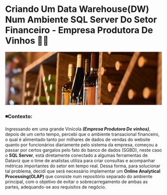 # Criando Um Data Warehouse(DW) Num Ambiente SQL Server Do Setor Financeiro - Empresa Produtora De Vinhos 💱🍇
![Alt ou título da imagem](https://github.com/Philippeizidorio/CriandoDW_SQLEMPVinicola/blob/main/wineryfinan.png)

### ◾Contexto:
Ingressando em uma grande Vinícola ___(Empresa Produtora De vinhos)___, depois de um certo tempo, percebi que o ambiente transacional financeiro, o qual é alimentado tanto por milhares de dados de vendas do website quanto por funcionários diariamente pelo sistema da empresa, começou a passar por certos gargalos pelo fato do banco de dados (SGBD), neste caso o __SQL Server__, está diretamente conectado a algumas ferramentas de Dataviz que o time de analistas utiliza para criar consultas e acompanhar métricas importantes do setor em tempo real. Dessa forma, para solucionar tal problema, decidi que será necessário implementar um __Online Analytical Processing(OLAP)__ que consiste num repositório separado do ambiente principal, com o objetivo de evitar o sobrecarregamento de ambas as partes, adequando-se aos requisitos de negócio. 
